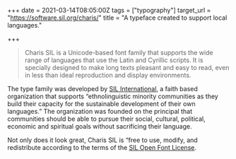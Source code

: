 +++
date = 2021-03-14T08:05:00Z
tags = ["typography"]
target_url = "https://software.sil.org/charis/"
title = "A typeface created to support local languages."

+++
> Charis SIL is a Unicode-based font family that supports the wide range of languages that use the Latin and Cyrillic scripts. It is specially designed to make long texts pleasant and easy to read, even in less than ideal reproduction and display environments.

The type family was developed by [SIL International](https://www.sil.org/about/discover), a faith based organization that supports “ethnolinguistic minority communities as they build their capacity for the sustainable development of their own languages.” The organization was founded on the principal that communities should be able to pursue their social, cultural, political, economic and spiritual goals without sacrificing their language.

Not only does it look great, Charis SIL is “free to use, modify, and redistribute according to the terms of the [SIL Open Font License](https://scripts.sil.org/cms/scripts/page.php?site_id=nrsi&id=ofl).